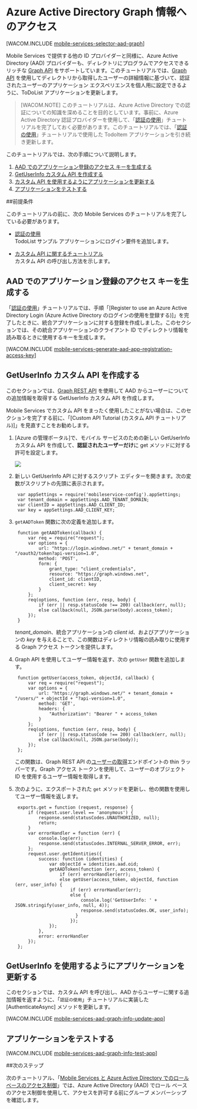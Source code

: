 ﻿<properties urlDisplayName="Accessing Azure Active Directory Graph Information" pageTitle="Azure Active Directory Graph 情報へのアクセス (Windows ストア) | モバイル デベロッパー センター" metaKeywords="" description="Windows ストア アプリケーションで、Graph API を使用して Azure Active Directory の情報にアクセスする方法について説明します。" metaCanonical="" disqusComments="1" umbracoNaviHide="1" documentationCenter="Mobile" title="Accessing Azure Active Directory Graph Information" authors="wesmc" manager="dwrede" />

<tags ms.service="mobile-services" ms.workload="mobile" ms.tgt_pltfrm="mobile-windows-store" ms.devlang="dotnet" ms.topic="article" ms.date="09/29/2014" ms.author="wesmc" />

# Azure Active Directory Graph 情報へのアクセス

[WACOM.INCLUDE [mobile-services-selector-aad-graph](../includes/mobile-services-selector-aad-graph.md)]


Mobile Services で提供する他の ID プロバイダーと同様に、Azure Active Directory (AAD) プロバイダーも、ディレクトリにプログラムでアクセスできるリッチな [Graph API] をサポートしています。このチュートリアルでは、[Graph API] を使用してディレクトリから取得したユーザーの詳細情報に基づいて、認証されたユーザーのアプリケーション エクスペリエンスを個人用に設定できるように、ToDoList アプリケーションを更新します。

>[WACOM.NOTE] このチュートリアルは、Azure Active Directory での認証についての知識を深めることを目的としています。事前に、Azure Active Directory 認証プロバイダーを使用して、「[認証の使用]」チュートリアルを完了しておく必要があります。このチュートリアルでは、「[認証の使用]」チュートリアルで使用した TodoItem アプリケーションを引き続き更新します。



このチュートリアルでは、次の手順について説明します。


1. [AAD でのアプリケーション登録のアクセス キーを生成する] 
2. [GetUserInfo カスタム API を作成する] 
3. [カスタム API を使用するようにアプリケーションを更新する]
4. [アプリケーションをテストする]

##前提条件 

このチュートリアルの前に、次の Mobile Services のチュートリアルを完了している必要があります。

+ [認証の使用]<br/>TodoList サンプル アプリケーションにログイン要件を追加します。

+ [カスタム API に関するチュートリアル]<br/>カスタム API の呼び出し方法を示します。 



## <a name="generate-key"></a>AAD でのアプリケーション登録のアクセス キーを生成する


「[認証の使用]」チュートリアルでは、手順「[Register to use an Azure Active Directory Login (Azure Active Directory のログインの使用を登録する)]」を完了したときに、統合アプリケーションに対する登録を作成しました。このセクションでは、その統合アプリケーションのクライアント ID でディレクトリ情報を読み取るときに使用するキーを生成します。 

[WACOM.INCLUDE [mobile-services-generate-aad-app-registration-access-key](../includes/mobile-services-generate-aad-app-registration-access-key.md)]



## <a name="create-api"></a>GetUserInfo カスタム API を作成する

このセクションでは、[Graph REST API] を使用して AAD からユーザーについての追加情報を取得する GetUserInfo カスタム API を作成します。

Mobile Services でカスタム API をまったく使用したことがない場合は、このセクションを完了する前に、「[Custom API Tutorial (カスタム API チュートリアル)]」を見直すことをお勧めします。

1. [Azure の管理ポータル]で、モバイル サービスのための新しい GetUserInfo カスタム API を作成して、**認証されたユーザーだけ**に get メソッドに対する許可を設定します。

    ![][0]

2. 新しい GetUserInfo API に対するスクリプト エディターを開きます。次の変数がスクリプトの先頭に表示されます。

        var appSettings = require('mobileservice-config').appSettings;
        var tenant_domain = appSettings.AAD_TENANT_DOMAIN;
        var clientID = appSettings.AAD_CLIENT_ID;
        var key = appSettings.AAD_CLIENT_KEY;



3. `getAADToken` 関数に次の定義を追加します。

        function getAADToken(callback) {
            var req = require("request");
            var options = {
                url: "https://login.windows.net/" + tenant_domain + "/oauth2/token?api-version=1.0",
                method: 'POST',
                form: {
                    grant_type: "client_credentials",
                    resource: "https://graph.windows.net",
                    client_id: clientID,
                    client_secret: key
                }
            };
            req(options, function (err, resp, body) {
                if (err || resp.statusCode !== 200) callback(err, null);
                else callback(null, JSON.parse(body).access_token);
            });
        }

    *tenant_domain*、統合アプリケーションの *client id*、およびアプリケーションの *key* を与えることで、この関数はディレクトリ情報の読み取りに使用する Graph アクセス トークンを提供します。

4. Graph API を使用してユーザー情報を返す、次の `getUser` 関数を追加します。

        function getUser(access_token, objectId, callback) {
            var req = require("request");
            var options = {
                url: "https://graph.windows.net/" + tenant_domain + "/users/" + objectId + "?api-version=1.0",
                method: 'GET',
                headers: {
                    "Authorization": "Bearer " + access_token
                }
            };
            req(options, function (err, resp, body) {
                if (err || resp.statusCode !== 200) callback(err, null);
                else callback(null, JSON.parse(body));
            });
        };

    この関数は、Graph REST API の[ユーザーの取得]エンドポイントの thin ラッパーです。Graph アクセス トークンを使用して、ユーザーのオブジェクト ID を使用するユーザー情報を取得します。

5. 次のように、エクスポートされた `get` メソッドを更新し、他の関数を使用してユーザー情報を返します。

        exports.get = function (request, response) {
            if (request.user.level == 'anonymous') {
                response.send(statusCodes.UNAUTHORIZED, null);
                return;
            }
            var errorHandler = function (err) {
                console.log(err);
                response.send(statusCodes.INTERNAL_SERVER_ERROR, err);
            };
            request.user.getIdentities({
                success: function (identities) {
                    var objectId = identities.aad.oid;
                    getAADToken(function (err, access_token) {
                        if (err) errorHandler(err);
                        else getUser(access_token, objectId, function (err, user_info) {
                            if (err) errorHandler(err);
                            else {
                                console.log('GetUserInfo: ' + JSON.stringify(user_info, null, 4));
                                response.send(statusCodes.OK, user_info);
                              }
                            });
                    });
                },
                error: errorHandler
            });
        };


## <a name="update-app"></a>GetUserInfo を使用するようにアプリケーションを更新する


このセクションでは、カスタム API を呼び出し、AAD からユーザーに関する追加情報を返すように、「`認証の使用`」チュートリアルに実装した [AuthenticateAsync] メソッドを更新します。 

[WACOM.INCLUDE [mobile-services-aad-graph-info-update-app](../includes/mobile-services-aad-graph-info-update-app.md)]


 


## <a name="test-app"></a>アプリケーションをテストする

[WACOM.INCLUDE [mobile-services-aad-graph-info-test-app](../includes/mobile-services-aad-graph-info-test-app.md)]




##<a name="next-steps"></a>次のステップ

次のチュートリアル、「[Mobile Services と Azure Active Directory でのロール ベースのアクセス制御]」では、Azure Active Directory (AAD) でロール ベースのアクセス制御を使用して、アクセスを許可する前にグループ メンバーシップを確認します。 


<!-- Anchors. -->
[AAD でのアプリケーション登録のアクセス キーを生成する]: #generate-key
[GetUserInfo カスタム API を作成する]: #create-api
[カスタム API を使用するようにアプリケーションを更新する]: #update-app
[アプリケーションをテストする]: #test-app
[次のステップ]:#next-steps

<!-- Images -->
[0]: ./media/mobile-services-javascript-backend-windows-store-dotnet-aad-graph-info/create-getuserinfo.png


<!-- URLs. -->
[認証の使用]: /ja-jp/documentation/articles/mobile-services-windows-store-dotnet-get-started-users/
[How to Register with the Azure Active Directory (Azure Active Directory に登録する方法)]: /ja-jp/documentation/articles/mobile-services-how-to-register-active-directory-authentication/
[Azure 管理ポータル]: https://manage.windowsazure.com/
[カスタム API に関するチュートリアル]: /ja-jp/documentation/articles/mobile-services-windows-store-dotnet-call-custom-api/
[ソース管理へのサーバー スクリプトの保存]: /ja-jp/documentation/articles/mobile-services-store-scripts-source-control/
[アプリケーションを登録して Azure Active Directory アカウント ログインを使用する]: /ja-jp/documentation/articles/mobile-services-how-to-register-active-directory-authentication/
[Graph API]: http://msdn.microsoft.com/library/azure/hh974478.aspx
[Graph REST API]: http://msdn.microsoft.com/ja-jp/library/azure/hh974478.aspx
[ユーザーの取得]: http://msdn.microsoft.com/ja-jp/library/azure/dn151678.aspx
[Mobile Services と Azure Active Directory でのロール ベースのアクセス制御]: /ja-jp/documentation/articles/mobile-services-javascript-backend-windows-store-dotnet-aad-rbac/
